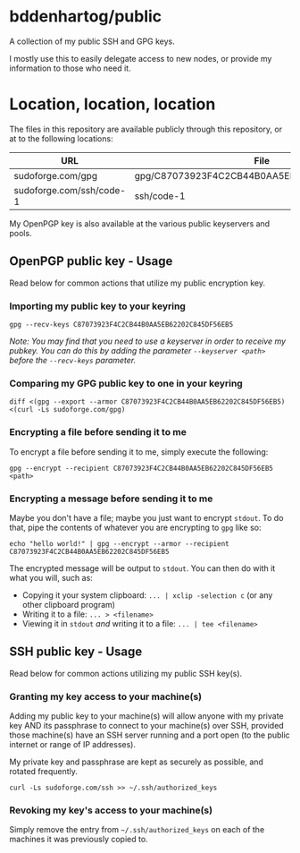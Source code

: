# bddenhartog/public

A collection of my public SSH and GPG keys.

I mostly use this to easily delegate access to new nodes, or provide my
information to those who need it.

# Location, location, location

The files in this repository are available publicly through this repository, or
at to the following locations:

| URL                      | File                                         |
| ------------------------ | -------------------------------------------- |
| sudoforge.com/gpg        | gpg/C87073923F4C2CB44B0AA5EB62202C845DF563B5 |
| sudoforge.com/ssh/code-1 | ssh/code-1                                   |

My OpenPGP key is also available at the various public keyservers and pools.

## OpenPGP public key - Usage

Read below for common actions that utilize my public encryption key.

### Importing my public key to your keyring

```
gpg --recv-keys C87073923F4C2CB44B0AA5EB62202C845DF56EB5
```

_Note: You may find that you need to use a keyserver in order to receive my
pubkey. You can do this by adding the parameter `--keyserver <path>` before the
`--recv-keys` parameter._

### Comparing my GPG public key to one in your keyring

```
diff <(gpg --export --armor C87073923F4C2CB44B0AA5EB62202C845DF56EB5) <(curl -Ls sudoforge.com/gpg)
```

### Encrypting a file before sending it to me

To encrypt a file before sending it to me, simply execute the following:

```
gpg --encrypt --recipient C87073923F4C2CB44B0AA5EB62202C845DF56EB5 <path>
```

### Encrypting a message before sending it to me

Maybe you don't have a file; maybe you just want to encrypt `stdout`. To do
that, pipe the contents of whatever you are encrypting to `gpg` like so:

```
echo "hello world!" | gpg --encrypt --armor --recipient C87073923F4C2CB44B0AA5EB62202C845DF56EB5
```

The encrypted message will be output to `stdout`. You can then do with it what
you will, such as:

* Copying it your system clipboard: `... | xclip -selection c` (or any other
  clipboard program)
* Writing it to a file: `... > <filename>`
* Viewing it in `stdout` _and_ writing it to a file: `... | tee <filename>`

## SSH public key - Usage

Read below for common actions utilizing my public SSH key(s).

### Granting my key access to your machine(s)

Adding my public key to your machine(s) will allow anyone with my private key
AND its passphrase to connect to your machine(s) over SSH, provided those
machine(s) have an SSH server running and a port open (to the public internet
or range of IP addresses).

My private key and passphrase are kept as securely as possible, and rotated
frequently.

```
curl -Ls sudoforge.com/ssh >> ~/.ssh/authorized_keys
```

### Revoking my key's access to your machine(s)

Simply remove the entry from `~/.ssh/authorized_keys` on each of the machines
it was previously copied to.
